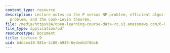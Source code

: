 ```yaml
---
content_type: resource
description: Lecture notes on the P versus NP problem, efficient algorithms, the theorem
  problem, and the Cook-Levin theorem.
file: /media/https%3A/open-learning-course-data-rc.s3.amazonaws.com/6-080-great-ideas-in-theoretical-computer-science-spring-2008/b4daea18581e2c80b9496edeeb3f0bc6_lec9.pdf
file_type: application/pdf
resourcetype: Document
title: Lecture 9
uid: b4daea18-581e-2c80-b949-6edeeb3f0bc6
---
```

